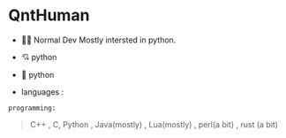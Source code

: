 # QntHuman

- 👩‍💻 Normal Dev Mostly intersted in python.

- 💘 python

- 🔮 python

- languages : 

` programming: `
> C++ , C, Python , Java(mostly) , Lua(mostly) , perl(a bit) , rust (a bit)


<!---
qNthuman/qNthuman is a ✨ special ✨ repository because its `README.md` (this file) appears on your GitHub profile.
You can click the Preview link to take a look at your changes.
--->
